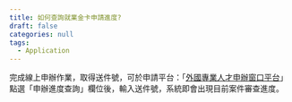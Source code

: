 ```yaml
---
title: 如何查詢就業金卡申請進度?
draft: false
categories: null
tags:
  - Application
---
```

完成線上申辦作業，取得送件號，可於申請平台：「[外國專業人才申辦窗口平台](https://coa.immigration.gov.tw/coa-frontend/four-in-one/entry/)」點選「申辦進度查詢」欄位後，輸入送件號，系統即會出現目前案件審查進度。